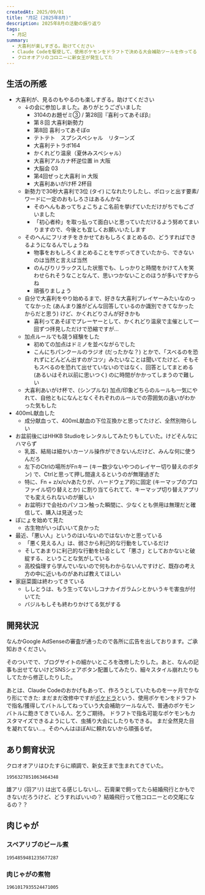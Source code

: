 ```yaml
---
createdAt: 2025/09/01
title: "月記 (2025年8月)"
description: 2025年8月の活動の振り返り
tags: 
  - 月記
summary:
  - 大喜利が楽しすぎる。助けてください
  - Claude Codeを駆使して、使用ポケモンをドラフトで決める大会補助ツールを作ってる
  - クロオオアリのコロニーに新女王が発生してた
---
```


## 生活の所感

- 大喜利が、見るのもやるのも楽しすぎる。助けてください
  - ↓の会に参加しました。ありがとうございました
    - 3104のお題ゼミ③ / 第28回『喜利ってあそぼβ』
    - 第８回 大喜利新勢力
    - 第8回 喜利ってあそぼα
    - テトテト　スプシスペシャル　リターンズ
    - 大喜利テトラボ164
    - かくれどり温泉（夏休みスペシャル）
    - 大喜利アルカナ杯逆位置 in 大阪
    - 大脳会 03
    - 第4回ぜっと大喜利 in 大阪
    - 大喜利あいがけ杯 2杯目
  - 新勢力で30秒大喜利で3位 (タイ) になれたりしたし、ポロッと出す要素/ワードに一定のおもしろさはあるんかな
    - そのへんもあってちょこちょこ名前を挙げていただけがちでもございました
    - 「初心者枠」を取っ払って面白いと思っていただけるよう努めてまいりますので、今後とも宜しくお願いいたします
  - そのへんにフリオチをきかせておもしろくまとめるの、どうすればできるようになるんでしょうね
    - 物事をおもしろくまとめることをサボってきていたから、できないのは当然と言えば当然
    - のんびりリラックスした状態でも、しっかりと時間をかけて人を笑わせられそうなことなんて、思いつかないことのほうが多いですからね
    - 頑張りましょう
  - 自分で大喜利をやり始めるまで、好きな大喜利プレイヤーみたいなのってなかった (あんまり誰がどんな回答しているのか識別できてなかったからだと思う) けど、かくれどりさんが好きかも
    - 喜利ってあそぼでプレーヤーとして、かくれどり温泉で主催として一回ずつ拝見しただけで恐縮ですが…
  - 加点ルールでも競う経験をした
    - 初めての加点はドミノを並べながらでした
    - こんにちパンクールのラジオ (だったかな？) とかで、「スベるのを恐れずにどんどん出すのがコツ」みたいなことは聞いてたけど、そもそもスベるのを恐れて出せていないのではなく、回答としてまとめる (あるいはそれ以前に思いつく) のに時間がかかってしまうので難しい
  - 大喜利あいがけ杯で、(シンプルな) 加点/印象どちらのルールも一気にやれて、自他ともになんとなくそれぞれのルールでの雰囲気の違いがわかった気もした
- 400mL献血した
  - 成分献血って、400mL献血の下位互換かと思ってたけど、全然別物らしい
- お盆前後にはHHKB Studioをレンタルしてみたりもしていた。けどそんなにハマらず
  - 乳首、結局は細かいカーソル操作ができないんだけど、みんな何に使うんだろ
  - 左下のCtrlの場所がFnキー (キー数少ないやつのレイヤー切り替えのボタン) で、Ctrlと思って押し間違えるというのが無理過ぎた
  - 特に、Fn + z/x/c/vあたりが、ハードウェア的に固定 (キーマップのプロファイル切り替えとか) に割り当てられてて、キーマップ切り替えアプリでも変えられないのが厳しい
  - お盆明けで会社のパソコン触った瞬間に、少なくとも併用は無理だと確信して、購入は見送った
-  ぽにょを始めて見た
   -  古生物がいっぱいいて良かった
- 最近、「悪い人」というのはいないのではないかと思っている
  - 「悪く見える人」は、弱さから利己的な行動をしているだけ
  - そしてあまりに利己的な行動を社会として「悪さ」としておかないと破綻する、ということな気がしている
  - 高校倫理すら学んでいないので何もわからないんですけど、既存の考え方の中に近いものがあれば教えてほしい
- 家庭菜園は終わってきている
  - ししとうは、もう生ってないしコナカイガラムシとかいうキモ害虫が付いてた
  - バジルもしそも終わりかけてる気がする

## 開発状況

なんかGoogle AdSenseの審査が通ったので各所に広告を出しております。ご承知おきください。

そのついでで、ブログサイトの細かいところを改修したりした。あと、なんの記事も出せてないけどSNSシェアボタン配置してみたり、細々スタイル崩れたりもしてたから修正したりした。

あとは、Claude Codeのおかげもあって、作ろうとしていたものを一ヶ月でかなり形にできた: まだまだ改修中ですが[ポケドラ](/work/poke-draft/)という、使用ポケモンをドラフトで指名/獲得してバトルしてねっていう大会補助ツールなんで、普通のポケモンバトルに飽きてきている人、乞うご期待。
ドラフトで指名可能なポケモンもカスタマイズできるようにして、虫捕り大会にしたりもできる。
まだ全然見た目を凝れてない…。そのへんはほぼAIに頼れないから頑張るぜ。


## あり飼育状況

クロオオアリはひたすらに順調で、新女王まで生まれてきていた。

```twitter
1956327851063464348
```

雄アリ (羽アリ) は出てる感じしないし、石膏巣で飼ってたら結婚飛行とかもできないだろうけど、どうすればいいの？
結婚飛行って他コロニーとの交尾になるの？？

## 肉じゃが

### スペアリブのビール煮

```twitter
1954859481235677287
```

### 肉じゃがの煮物

```twitter
1961017935524471005
```